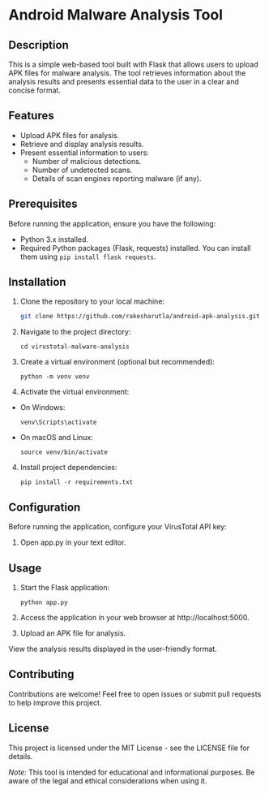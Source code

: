 # Android Malware Analysis Tool

## Description

This is a simple web-based tool built with Flask that allows users to upload APK files for malware analysis. The tool retrieves information about the analysis results and presents essential data to the user in a clear and concise format.

## Features

- Upload APK files for analysis.
- Retrieve and display analysis results.
- Present essential information to users:
  - Number of malicious detections.
  - Number of undetected scans.
  - Details of scan engines reporting malware (if any).

## Prerequisites

Before running the application, ensure you have the following:

- Python 3.x installed.
- Required Python packages (Flask, requests) installed. You can install them using `pip install flask requests`.

## Installation

1. Clone the repository to your local machine:

   ```bash
   git clone https://github.com/rakesharutla/android-apk-analysis.git
    ```

1. Navigate to the project directory:

    ```
    cd virustotal-malware-analysis
    ```

2. Create a virtual environment (optional but recommended):

    ```
    python -m venv venv
    ```

3. Activate the virtual environment:

- On Windows:
    ```
    venv\Scripts\activate
    ```
- On macOS and Linux:

    ```
    source venv/bin/activate
    ```

4. Install project dependencies:

    ```
    pip install -r requirements.txt
    ```

## Configuration

Before running the application, configure your VirusTotal API key:

1. Open app.py in your text editor.


## Usage

1. Start the Flask application:

    ```
    python app.py
    ```

2. Access the application in your web browser at http://localhost:5000.

3. Upload an APK file for analysis.

View the analysis results displayed in the user-friendly format.

## Contributing

Contributions are welcome! Feel free to open issues or submit pull requests to help improve this project.

## License
This project is licensed under the MIT License - see the LICENSE file for details.

*Note:* This tool is intended for educational and informational purposes. Be aware of the legal and ethical considerations when using it.

